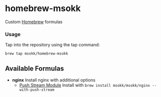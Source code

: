 homebrew-msokk
==============

Custom [Homebrew](https://github.com/mxcl/homebrew/) formulas

### Usage
Tap into the repository using the tap command:

    brew tap msokk/homebrew-msokk

## Available Formulas
* **nginx**
  Install nginx with additional options
  * [Push Stream Module](https://github.com/wandenberg/nginx-push-stream-module)
    Install with ````brew install msokk/msokk/nginx --with-push-stream````

